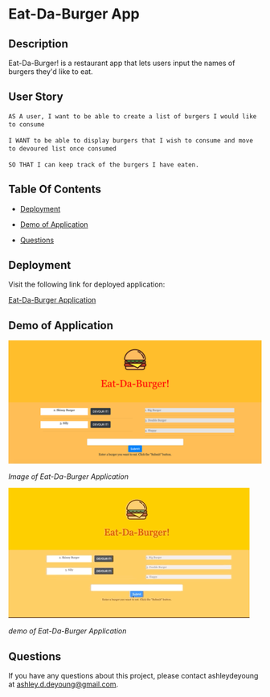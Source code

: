 # Eat-Da-Burger App

 ## Description
  
 Eat-Da-Burger! is a restaurant app that lets users input the names of burgers they'd like to eat.

  ## User Story

 ```
AS A user, I want to be able to create a list of burgers I would like to consume

I WANT to be able to display burgers that I wish to consume and move to devoured list once consumed

SO THAT I can keep track of the burgers I have eaten.
 ```

  ## Table Of Contents
  
  * [Deployment](#deployment)

  * [Demo of Application](#demo-of-application)
  
  * [Questions](#questions)
  
  ## Deployment

  Visit the following link for deployed application:

  [Eat-Da-Burger Application](https://frozen-beach-67804.herokuapp.com//)


  ## Demo of Application

  ![Image of Eat-Da-Burger Homepage](/public/assets/img/burger-preview.png)
  
  *Image of Eat-Da-Burger Application*


  ![Demo of Eat-Da-Burger App](/public/assets/img/burgers.gif)

  *demo of Eat-Da-Burger Application*

  ## Questions
  
  If you have any questions about this project, please contact ashleydeyoung at ashley.d.deyoung@gmail.com.